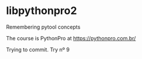 # libpythonpro2
Remembering pytool concepts

The course is PythonPro at https://pythonpro.com.br/

Trying to commit. Try nº 9